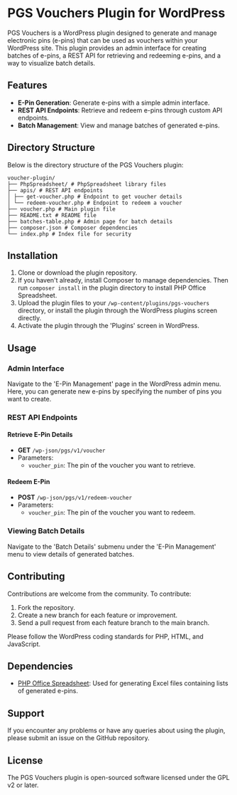 # PGS Vouchers Plugin for WordPress

PGS Vouchers is a WordPress plugin designed to generate and manage electronic pins (e-pins) that can be used as vouchers within your WordPress site. This plugin provides an admin interface for creating batches of e-pins, a REST API for retrieving and redeeming e-pins, and a way to visualize batch details.

## Features

- **E-Pin Generation**: Generate e-pins with a simple admin interface.
- **REST API Endpoints**: Retrieve and redeem e-pins through custom API endpoints.
- **Batch Management**: View and manage batches of generated e-pins.

## Directory Structure

Below is the directory structure of the PGS Vouchers plugin:
```
voucher-plugin/
├── PhpSpreadsheet/ # PhpSpreadsheet library files
├── apis/ # REST API endpoints
│ ├── get-voucher.php # Endpoint to get voucher details
│ └── redeem-voucher.php # Endpoint to redeem a voucher
├── voucher.php # Main plugin file
├── README.txt # README file
├── batches-table.php # Admin page for batch details
├── composer.json # Composer dependencies
└── index.php # Index file for security
```
## Installation

1. Clone or download the plugin repository.
2. If you haven't already, install Composer to manage dependencies. Then run `composer install` in the plugin directory to install PHP Office Spreadsheet.
3. Upload the plugin files to your `/wp-content/plugins/pgs-vouchers` directory, or install the plugin through the WordPress plugins screen directly.
4. Activate the plugin through the 'Plugins' screen in WordPress.

## Usage

### Admin Interface

Navigate to the 'E-Pin Management' page in the WordPress admin menu. Here, you can generate new e-pins by specifying the number of pins you want to create.

### REST API Endpoints

#### Retrieve E-Pin Details

- **GET** `/wp-json/pgs/v1/voucher`
- Parameters:
  - `voucher_pin`: The pin of the voucher you want to retrieve.

#### Redeem E-Pin

- **POST** `/wp-json/pgs/v1/redeem-voucher`
- Parameters:
  - `voucher_pin`: The pin of the voucher you want to redeem.

### Viewing Batch Details

Navigate to the 'Batch Details' submenu under the 'E-Pin Management' menu to view details of generated batches.

## Contributing

Contributions are welcome from the community. To contribute:

1. Fork the repository.
2. Create a new branch for each feature or improvement.
3. Send a pull request from each feature branch to the main branch.

Please follow the WordPress coding standards for PHP, HTML, and JavaScript.

## Dependencies

- [PHP Office Spreadsheet](https://github.com/PHPOffice/PhpSpreadsheet): Used for generating Excel files containing lists of generated e-pins.

## Support

If you encounter any problems or have any queries about using the plugin, please submit an issue on the GitHub repository.

## License

The PGS Vouchers plugin is open-sourced software licensed under the GPL v2 or later.

